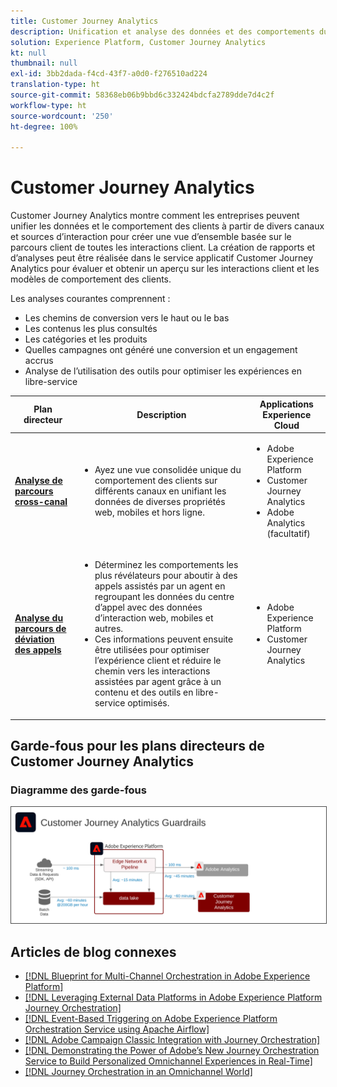 ```yaml
---
title: Customer Journey Analytics
description: Unification et analyse des données et des comportements du client tout au long du parcours client.
solution: Experience Platform, Customer Journey Analytics
kt: null
thumbnail: null
exl-id: 3bb2dada-f4cd-43f7-a0d0-f276510ad224
translation-type: ht
source-git-commit: 58368eb06b9bbd6c332424bdcfa2789dde7d4c2f
workflow-type: ht
source-wordcount: '250'
ht-degree: 100%

---
```


# Customer Journey Analytics

Customer Journey Analytics montre comment les entreprises peuvent unifier les données et le comportement des clients à partir de divers canaux et sources d’interaction pour créer une vue d’ensemble basée sur le parcours client de toutes les interactions client. La création de rapports et d’analyses peut être réalisée dans le service applicatif Customer Journey Analytics pour évaluer et obtenir un aperçu sur les interactions client et les modèles de comportement des clients.

Les analyses courantes comprennent :

* Les chemins de conversion vers le haut ou le bas
* Les contenus les plus consultés
* Les catégories et les produits
* Quelles campagnes ont généré une conversion et un engagement accrus
* Analyse de l’utilisation des outils pour optimiser les expériences en libre-service

| Plan directeur | Description | Applications Experience Cloud |
|---|---|---|
| **[Analyse de parcours cross-canal](digital-behavioral-data-consolidation.md)** | <ul><li>Ayez une vue consolidée unique du comportement des clients sur différents canaux en unifiant les données de diverses propriétés web, mobiles et hors ligne.</li></ul> | <ul><li>Adobe Experience Platform</li><li>Customer Journey Analytics</li><li>Adobe Analytics (facultatif)</li></ul> |
| **[Analyse du parcours de déviation des appels](call-deflect.md)** | <ul><li>Déterminez les comportements les plus révélateurs pour aboutir à des appels assistés par un agent en regroupant les données du centre d’appel avec des données d’interaction web, mobiles et autres.</li><li>Ces informations peuvent ensuite être utilisées pour optimiser l’expérience client et réduire le chemin vers les interactions assistées par agent grâce à un contenu et des outils en libre-service optimisés.  </li></ul> | <ul><li>Adobe Experience Platform</li><li>Customer Journey Analytics</li> |

## Garde-fous pour les plans directeurs de Customer Journey Analytics

### Diagramme des garde-fous

<img src="assets/cja_guardrails.svg" alt="Diagramme des garde-fous pour les plans directeurs de Customer Journey Analytics" style="border:1px solid #4a4a4a" />


## Articles de blog connexes

* [[!DNL Blueprint for Multi-Channel Orchestration in Adobe Experience Platform]](https://medium.com/adobetech/blueprint-for-multi-channel-orchestration-in-adobe-experience-platform-c68317e94184)
* [[!DNL Leveraging External Data Platforms in Adobe Experience Platform Journey Orchestration]](https://medium.com/adobetech/leveraging-external-data-platforms-in-adobe-experience-platform-journey-orchestration-54fc6134fe17)
* [[!DNL Event-Based Triggering on Adobe Experience Platform Orchestration Service using Apache Airflow]](https://medium.com/adobetech/event-based-triggering-on-adobe-experience-platform-orchestration-service-using-apache-airflow-8607b28251f1)
* [[!DNL Adobe Campaign Classic Integration with Journey Orchestration]](https://medium.com/adobetech/adobe-campaign-classic-integration-with-journey-orchestration-ae577653281)
* [[!DNL Demonstrating the Power of Adobe’s New Journey Orchestration Service to Build Personalized Omnichannel Experiences in Real-Time]](https://medium.com/adobetech/demonstrating-the-power-of-adobes-new-journey-orchestration-service-to-build-personalized-aa60d88cd34)
* [[!DNL Journey Orchestration in an Omnichannel World]](https://medium.com/adobetech/journey-orchestration-in-an-omnichannel-world-3a2d32d556d9)
